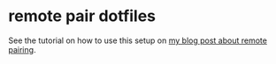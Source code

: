 # remote pair dotfiles

See the tutorial on how to use this setup on [my blog post about remote pairing](http://blog.stevenhaddox.com/2012/04/11/remote-pairing-with-ssh-tmux-vim/#disqus_thread).
